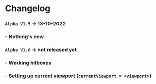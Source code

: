 # Changelog

### `Alpha V1.5` → 13-10-2022
### - Nothing's new

### `Alpha V1.6` → not released yet
### - Working hitboxes
### - Setting up current viewport (`currentViewport = <viewport>`)